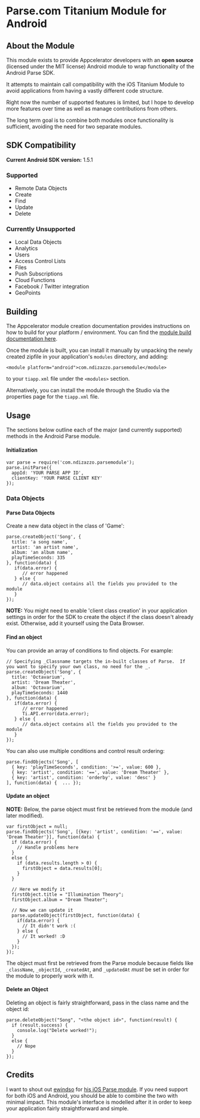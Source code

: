 # Parse.com Titanium Module for Android

## About the Module

This module exists to provide Appcelerator developers with an **open source** (licensed under the MIT license) Android module to wrap functionality of the Android Parse SDK.

It attempts to maintain call compatibility with the iOS Titanium Module to avoid applications from having a vastly different code structure.

Right now the number of supported features is limited, but I hope to develop more features over time as well as manage contributions from others.

The long term goal is to combine both modules once functionality is sufficient, avoiding the need for two separate modules.

## SDK Compatibility

**Current Android SDK version:** 1.5.1

### Supported

* Remote Data Objects
 * Create
 * Find
 * Update
 * Delete

### Currently Unsupported

* Local Data Objects
* Analytics
* Users
* Access Control Lists
* Files
* Push Subscriptions
* Cloud Functions
* Facebook / Twitter integration
* GeoPoints

## Building

The Appcelerator module creation documentation provides instructions on how to build for your platform / environment. You can find the [module build documentation here](http://docs.appcelerator.com/titanium/3.0/#!/guide/Android_Module_Development_Guide-section-29004945_AndroidModuleDevelopmentGuide-Building).

Once the module is built, you can install it manually by unpacking the newly created zipfile in your application's `modules` directory, and adding:

    <module platform="android">com.ndizazzo.parsemodule</module>

to your `tiapp.xml` file under the `<modules>` section.

Alternatively, you can install the module through the Studio via the properties page for the `tiapp.xml` file.

## Usage

The sections below outline each of the major (and currently supported) methods in the Android Parse module.

#### Initialization

    var parse = require('com.ndizazzo.parsemodule');
    parse.initParse({
      appId: 'YOUR PARSE APP ID',
      clientKey: 'YOUR PARSE CLIENT KEY'
    });

### Data Objects

#### Parse Data Objects

Create a new data object in the class of 'Game':

    parse.createObject('Song', {
      title: 'a song name',
      artist: 'an artist name',
      album: 'an album name',
      playTimeSeconds: 335
    }, function(data) {
       if(data.error) {
          // error happened
       } else {
          // data.object contains all the fields you provided to the module
       }
    });

**NOTE:** You might need to enable 'client class creation' in your application settings in order for the SDK to create the object if the class doesn't already exist. Otherwise, add it yourself using the Data Browser.

#### Find an object

You can provide an array of conditions to find objects. For example:

    // Specifying _Classname targets the in-built classes of Parse.  If you want to specify your own class, no need for the _.
    parse.createObject('Song', {
      title: 'Octavarium',
      artist: 'Dream Theater',
      album: 'Octavarium',
      playTimeSeconds: 1440
    }, function(data) {
       if(data.error) {
          // error happened
          Ti.API.error(data.error);
       } else {
          // data.object contains all the fields you provided to the module
       }
    });

You can also use multiple conditions and control result ordering:

    parse.findObjects('Song', [
      { key: 'playTimeSeconds', condition: '>=', value: 600 },
      { key: 'artist', condition: '==', value: 'Dream Theater' },
      { key: 'artist', condition: 'orderby', value: 'desc' }
    ], function(data) {  ... });

#### Update an object

**NOTE:** Below, the parse object must first be retrieved from the module (and later modified).

    var firstObject = null;
    parse.findObjects('Song', [{key: 'artist', condition: '==', value: 'Dream Theater'}], function(data) {
      if (data.error) {
        // Handle problems here
      }
      else {
        if (data.results.length > 0) {
          firstObject = data.results[0];
        }
      }

      // Here we modify it
      firstObject.title = "Illumination Theory";
      firstObject.album = "Dream Theater";

      // Now we can update it
      parse.updateObject(firstObject, function(data) {
        if(data.error) {
          // It didn't work :(
        } else {
          // It worked! :D
        }
      });
    });

The object must first be retrieved from the Parse module because fields like `_className`, `_objectId`, `_createdAt`, and `_updatedAt` *must* be set in order for the module to properly work with it.

#### Delete an Object

Deleting an object is fairly straightforward, pass in the class name and the object id:

    parse.deleteObject("Song", "<the object id>", function(result) {
      if (result.success) {
        console.log("Delete worked!");
      }
      else {
        // Nope
      }
    });

## Credits

I want to shout out [ewindso](http://github.com/ewindso) for [his iOS Parse module](https://github.com/ewindso/ios-parse-titanium-module). If you need support for both iOS and Android, you should be able to combine the two with minimal impact. This module's interface is modelled after it in order to keep your application fairly straightforward and simple.
